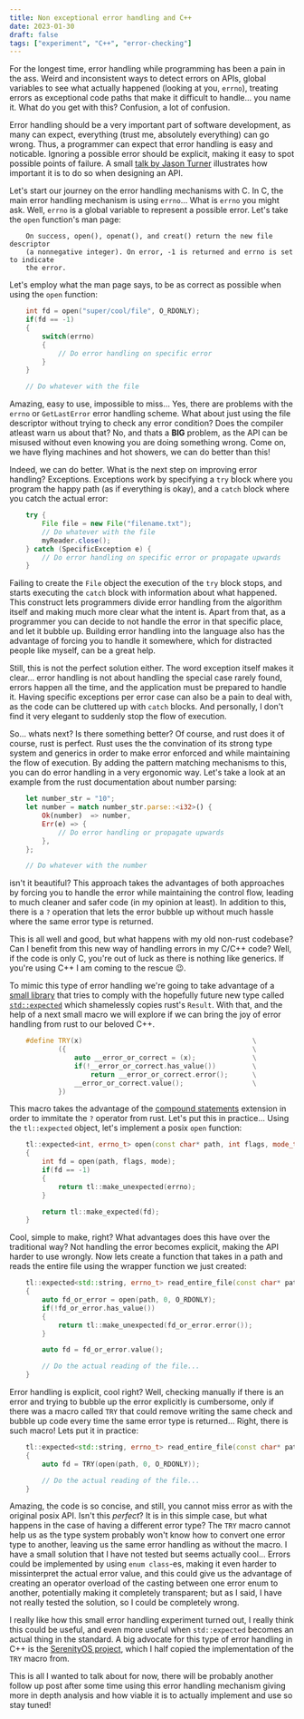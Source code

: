 ```yaml
---
title: Non exceptional error handling and C++
date: 2023-01-30
draft: false
tags: ["experiment", "C++", "error-checking"]
---
```


For the longest time, error handling while programming has been a pain in the ass. Weird and inconsistent ways to detect errors on APIs, global variables to see what actually happened (looking at you, `errno`), treating errors as exceptional code paths that make it difficult to handle... you name it. What do you get with this? Confusion, a lot of confusion.

Error handling should be a very important part of software development, as many can expect, everything (trust me, absolutely everything) can go wrong. Thus, a programmer can expect that error handling is easy and noticable. Ignoring a possible error should be explicit, making it easy to spot possible points of failure. A small [talk by Jason Turner](https://www.youtube.com/watch?v=zL-vn_pGGgY) illustrates how important it is to do so when designing an API.

Let's start our journey on the error handling mechanisms with C. In C, the main error handling mechanism is using `errno`... What is `errno` you might ask. Well, `errno` is a global variable to represent a possible error. Let's take the `open` function's man page:

```
    On success, open(), openat(), and creat() return the new file descriptor 
    (a nonnegative integer). On error, -1 is returned and errno is set to indicate 
    the error.
```

Let's employ what the man page says, to be as correct as possible when using the `open` function:

```C++
    int fd = open("super/cool/file", O_RDONLY);
    if(fd == -1)
    {
        switch(errno)
        {
            // Do error handling on specific error           
        }
    }

    // Do whatever with the file
```

Amazing, easy to use, impossible to miss... Yes, there are problems with the `errno` or `GetLastError` error handling scheme. What about just using the file descriptor without trying to check any error condition? Does the compiler atleast warn us about that? No, and thats a **BIG** problem, as the API can be misused without even knowing you are doing something wrong. Come on, we have flying machines and hot showers, we can do better than this!

Indeed, we can do better. What is the next step on improving error handling? Exceptions. Exceptions work by specifying a `try` block where you program the happy path (as if everything is okay), and a `catch` block where you catch the actual error:

```java
    try {
        File file = new File("filename.txt");
        // Do whatever with the file
        myReader.close();
    } catch (SpecificException e) {
        // Do error handling on specific error or propagate upwards
    }
```

Failing to create the `File` object the execution of the `try` block stops, and starts executing the `catch` block with information about what happened. This construct lets programmers divide error handling from the algorithm itself and making much more clear what the intent is. Apart from that, as a programmer you can decide to not handle the error in that specific place, and let it bubble up. Building error handling into the language also has the advantage of forcing you to handle it somewhere, which for distracted people like myself, can be a great help.

Still, this is not the perfect solution either. The word exception itself makes it clear... error handling is not about handling the special case rarely found, errors happen all the time, and the application must be prepared to handle it. Having specific exceptions per error case can also be a pain to deal with, as the code can be cluttered up with `catch` blocks. And personally, I don't find it very elegant to suddenly stop the flow of execution.

So... whats next? Is there something better? Of course, and rust does it of course, rust is perfect. Rust uses the the convination of its strong type system and generics in order to make error enforced and while maintaining the flow of execution. By adding the pattern matching mechanisms to this, you can do error handling in a very ergonomic way. Let's take a look at an example from the rust documentation about number parsing:

```rust
    let number_str = "10";
    let number = match number_str.parse::<i32>() {
        Ok(number)  => number,
        Err(e) => {
            // Do error handling or propagate upwards
        },
    };

    // Do whatever with the number
```

isn't it beautiful? This approach takes the advantages of both approaches by forcing you to handle the error while maintaining the control flow, leading to much cleaner and safer code (in my opinion at least). In addition to this, there is a `?` operation that lets the error bubble up without much hassle where the same error type is returned.

This is all well and good, but what happens with my old non-rust codebase? Can I benefit from this new way of handling errors in my C/C++ code? Well, if the code is only C, you're out of luck as there is nothing like generics. If you're using C++ I am coming to the rescue 😉.

To mimic this type of error handling we're going to take advantage of a [small library](https://github.com/TartanLlama/expected/) that tries to comply with the hopefully future new type called [`std::expected`](https://www.open-std.org/jtc1/sc22/wg21/docs/papers/2017/p0323r3.pdf) which shamelessly copies rust's `Result`. With that, and the help of a next small macro we will explore if we can bring the joy of error handling from rust to our beloved C++.

```C++
    #define TRY(x)                                          \
            ({                                              \
                auto __error_or_correct = (x);              \
                if(!__error_or_correct.has_value())         \
                    return __error_or_correct.error();      \
                __error_or_correct.value();                 \
            })
```

This macro takes the advantage of the [compound statements](https://gcc.gnu.org/onlinedocs/gcc-8.1.0/gcc/Statement-Exprs.html#Statement-Exprs) extension in order to immitate the `?` operator from rust. Let's put this in practice... Using the `tl::expected` object, let's implement a posix `open` function:

```C++
    tl::expected<int, errno_t> open(const char* path, int flags, mode_t mode)
    {
        int fd = open(path, flags, mode);
        if(fd == -1)
        {
            return tl::make_unexpected(errno);
        }

        return tl::make_expected(fd);
    }
```

Cool, simple to make, right? What advantages does this have over the traditional way? Not handling the error becomes explicit, making the API harder to use wrongly. Now lets create a function that takes in a path and reads the entire file using the wrapper function we just created:

```C++
    tl::expected<std::string, errno_t> read_entire_file(const char* path)
    {
        auto fd_or_error = open(path, 0, O_RDONLY);
        if(!fd_or_error.has_value())
        {
            return tl::make_unexpected(fd_or_error.error());
        }

        auto fd = fd_or_error.value();

        // Do the actual reading of the file...
    }
```

Error handling is explicit, cool right? Well, checking manually if there is an error and trying to bubble up the error explicitly is cumbersome, only if there was a macro called `TRY` that could remove writing the same check and bubble up code every time the same error type is returned... Right, there is such macro! Lets put it in practice:

```C++
    tl::expected<std::string, errno_t> read_entire_file(const char* path)
    {
        auto fd = TRY(open(path, 0, O_RDONLY));

        // Do the actual reading of the file...
    }
```

Amazing, the code is so concise, and still, you cannot miss error as with the original posix API. Isn't this *perfect*? It is in this simple case, but what happens in the case of having a different error type? The `TRY` macro cannot help us as the type system probably won't know how to convert one error type to another, leaving us the same error handling as without the macro. I have a small solution that I have not tested but seems actually cool... Errors could be implemented by using `enum class`-es, making it even harder to missinterpret the actual error value, and this could give us the advantage of creating an operator overload of the casting between one error enum to another, potentially making it completely transparent; but as I said, I have not really tested the solution, so I could be completely wrong.

I really like how this small error handling experiment turned out, I really think this could be useful, and even more useful when `std::expected` becomes an actual thing in the standard. A big advocate for this type of error handling in C++ is the [SerenityOS project](https://serenityos.org/), which I half copied the implementation of the `TRY` macro from. 

This is all I wanted to talk about for now, there will be probably another follow up post after some time using this error handling mechanism giving more in depth analysis and how viable it is to actually implement and use so stay tuned!
